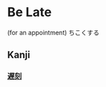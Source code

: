# Be Late
(for an appointment)
ちこくする

## Kanji
### [遅](../Kanji/kanji-dict/遅.md)[刻](../Kanji/kanji-dict/刻.md)
